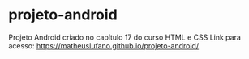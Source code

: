 # projeto-android
Projeto Android criado no capítulo 17 do curso HTML e CSS
Link para acesso: https://matheuslufano.github.io/projeto-android/
